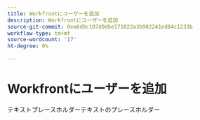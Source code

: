 ```yaml
---
title: Workfrontにユーザーを追加
description: Workfrontにユーザーを追加
source-git-commit: 0ea6d8c107d0dbe171022a3b902241ed84c1233b
workflow-type: tm+mt
source-wordcount: '17'
ht-degree: 0%

---
```


# Workfrontにユーザーを追加

テキストプレースホルダーテキストのプレースホルダー